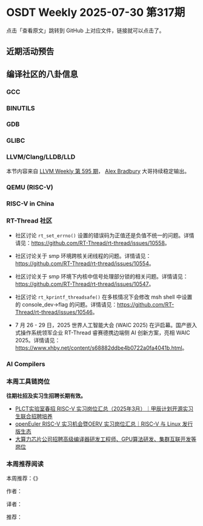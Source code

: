 # OSDT Weekly 2025-07-30 第317期

点击「查看原文」跳转到 GitHub 上对应文件，链接就可以点击了。

## 近期活动预告

## 编译社区的八卦信息

### GCC

### BINUTILS

### GDB

### GLIBC

### LLVM/Clang/LLDB/LLD

本节内容来自 [LLVM Weekly 第 595 期](http://llvmweekly.org/issue/595)，
[Alex Bradbury](https://www.linkedin.com/in/alex-bradbury/) 大哥持续稳定输出。

### QEMU (RISC-V)

### RISC-V in China

### RT-Thread 社区

- 社区讨论 `rt_set_errno()` 设置的错误码为正值还是负值不统一的问题。详情请见：<https://github.com/RT-Thread/rt-thread/issues/10558>。

- 社区讨论关于 smp 环境跨核关闭线程的问题。详情请见：<https://github.com/RT-Thread/rt-thread/issues/10554>。

- 社区讨论关于 smp 环境下内核中信号处理部分锁的相关问题。详情请见：<https://github.com/RT-Thread/rt-thread/issues/10547>。

- 社区讨论 `rt_kprintf_threadsafe()` 在多核情况下会修改 msh shell 中设置的 console_dev->flag 的问题。详情请见：<https://github.com/RT-Thread/rt-thread/issues/10546>。

- 7 月 26 - 29 日，2025 世界人工智能大会 (WAIC 2025) 在沪启幕。国产嵌入式操作系统领军企业 RT-Thread 睿赛德携边端侧 AI 创新方案，亮相 WAIC 2025。详情请见：<https://www.xhby.net/content/s68882ddbe4b0722a0fa4041b.html>。

### AI Compilers

### 本周工具链岗位

**往期社招及实习生招聘长期有效。**

- [PLCT实验室春招 RISC-V 实习岗位汇总（2025年3月）｜甲辰计划开源实习生联合招聘培养](https://mp.weixin.qq.com/s/no5v_YeGI3LUE7mYv5wUpQ)
- [openEuler RISC-V 实习机会暨OERV 实习岗位汇总｜RISC-V 与 Linux 发行版生态](https://mp.weixin.qq.com/s/87XEhORtte_iTTZqjinX2g)
- [大算力芯片公司招聘高级编译器研发工程师、GPU算法研发、集群互联开发等岗位](https://mp.weixin.qq.com/s/ONoNJ5jZmL794AdtlHrDuQ)

### 本周推荐阅读

本周推荐：《》

作者：

译者：

推荐：

